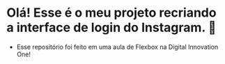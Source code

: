 # Olá! Esse é o meu projeto recriando a interface de login do Instagram. :iphone:

- Esse repositório foi feito em uma aula de Flexbox na Digital Innovation One!
